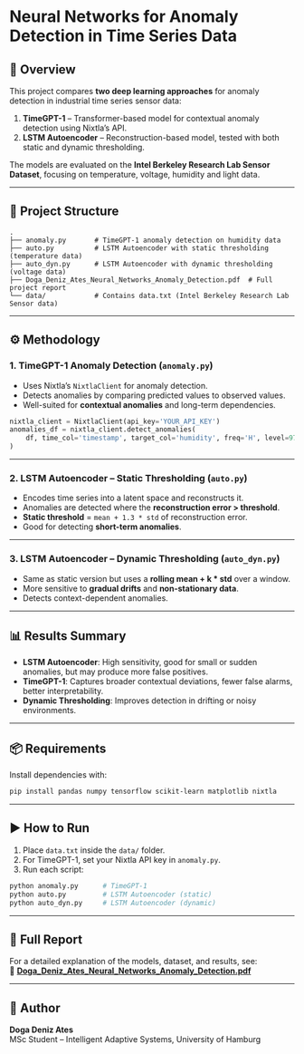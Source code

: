 # Neural Networks for Anomaly Detection in Time Series Data

## 📌 Overview
This project compares **two deep learning approaches** for anomaly detection in industrial time series sensor data:

1. **TimeGPT-1** – Transformer-based model for contextual anomaly detection using Nixtla’s API.
2. **LSTM Autoencoder** – Reconstruction-based model, tested with both static and dynamic thresholding.

The models are evaluated on the **Intel Berkeley Research Lab Sensor Dataset**, focusing on temperature, voltage, humidity and light data.

---

## 📂 Project Structure
```
.
├── anomaly.py       # TimeGPT-1 anomaly detection on humidity data
├── auto.py          # LSTM Autoencoder with static thresholding (temperature data)
├── auto_dyn.py      # LSTM Autoencoder with dynamic thresholding (voltage data)
├── Doga_Deniz_Ates_Neural_Networks_Anomaly_Detection.pdf  # Full project report
└── data/            # Contains data.txt (Intel Berkeley Research Lab Sensor data)
```

---

## ⚙️ Methodology

### **1. TimeGPT-1 Anomaly Detection** (`anomaly.py`)
- Uses Nixtla’s `NixtlaClient` for anomaly detection.
- Detects anomalies by comparing predicted values to observed values.
- Well-suited for **contextual anomalies** and long-term dependencies.

```python
nixtla_client = NixtlaClient(api_key='YOUR_API_KEY')
anomalies_df = nixtla_client.detect_anomalies(
    df, time_col='timestamp', target_col='humidity', freq='H', level=97
)
```

---

### **2. LSTM Autoencoder – Static Thresholding** (`auto.py`)
- Encodes time series into a latent space and reconstructs it.
- Anomalies are detected where the **reconstruction error > threshold**.
- **Static threshold** = `mean + 1.3 * std` of reconstruction error.
- Good for detecting **short-term anomalies**.

---

### **3. LSTM Autoencoder – Dynamic Thresholding** (`auto_dyn.py`)
- Same as static version but uses a **rolling mean + k * std** over a window.
- More sensitive to **gradual drifts** and **non-stationary data**.
- Detects context-dependent anomalies.

---

## 📊 Results Summary
- **LSTM Autoencoder**: High sensitivity, good for small or sudden anomalies, but may produce more false positives.
- **TimeGPT-1**: Captures broader contextual deviations, fewer false alarms, better interpretability.
- **Dynamic Thresholding**: Improves detection in drifting or noisy environments.

---

## 📦 Requirements
Install dependencies with:
```bash
pip install pandas numpy tensorflow scikit-learn matplotlib nixtla
```

---

## ▶️ How to Run
1. Place `data.txt` inside the `data/` folder.
2. For TimeGPT-1, set your Nixtla API key in `anomaly.py`.
3. Run each script:
```bash
python anomaly.py      # TimeGPT-1
python auto.py         # LSTM Autoencoder (static)
python auto_dyn.py     # LSTM Autoencoder (dynamic)
```

---

## 📄 Full Report
For a detailed explanation of the models, dataset, and results, see:  
📄 **[Doga_Deniz_Ates_Neural_Networks_Anomaly_Detection.pdf](./Doga_Deniz_Ates_Neural_Networks_Anomaly_Detection.pdf)**

---

## 👤 Author
**Doga Deniz Ates**  
MSc Student – Intelligent Adaptive Systems, University of Hamburg
